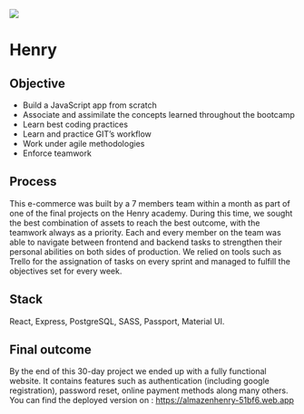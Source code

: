 <p align='left'>
    <img src='https://static.wixstatic.com/media/85087f_0d84cbeaeb824fca8f7ff18d7c9eaafd~mv2.png/v1/fill/w_160,h_30,al_c,q_85,usm_0.66_1.00_0.01/Logo_completo_Color_1PNG.webp' </img>
</p>

# Henry

## Objective

- Build a JavaScript app from scratch
- Associate and assimilate the concepts learned throughout the bootcamp
- Learn best coding practices
- Learn and practice GIT’s workflow
- Work under agile methodologies
- Enforce teamwork


## Process

This e-commerce was built by a 7 members team within a month as part of one of the final projects on the Henry academy.
During this time, we sought the best combination of assets to reach the best outcome, with the teamwork always as a priority. Each and every member on the team was able to navigate between frontend and backend tasks to strengthen their personal abilities on both sides of production.
We relied on tools such as Trello for the assignation of tasks on every sprint and managed to fulfill the objectives set for every week.

## Stack

React, Express, PostgreSQL, SASS, Passport, Material UI.


## Final outcome

By the end of this 30-day project we ended up with a fully functional website. It contains features such as authentication (including google registration), password reset, online payment methods along many others. You can find the deployed version on : https://almazenhenry-51bf6.web.app

